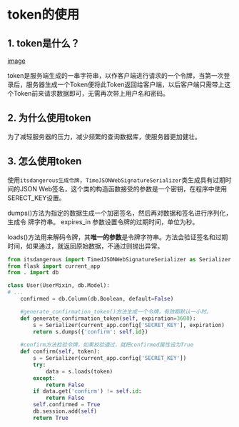 # token的使用
## 1. token是什么？
[image](https://img-blog.csdn.net/20170329111041832?watermark/2/text/aHR0cDovL2Jsb2cuY3Nkbi5uZXQvYmx1ZXNreTEyMTU=/font/5a6L5L2T/fontsize/400/fill/I0JBQkFCMA==/dissolve/70/gravity/Center)

token是服务端生成的一串字符串，以作客户端进行请求的一个令牌，当第一次登录后，服务器生成一个Token便将此Token返回给客户端，以后客户端只需带上这个Token前来请求数据即可，无需再次带上用户名和密码。

## 2. 为什么使用token

为了减轻服务器的压力，减少频繁的查询数据库，使服务器更加健壮。

## 3. 怎么使用token
使用`itsdangerous生成令牌`，`TimeJSONWebSignatureSerializer`类生成具有过期时间的JSON Web签名，这个类的构造函数接受的参数是一个密钥，在程序中使用SERECT_KEY设置。

dumps()方法为指定的数据生成一个加密签名，然后再对数据和签名进行序列化，生成令
牌字符串。 expires_in 参数设置令牌的过期时间，单位为秒。

loads()方法用来解码令牌，其**唯一的参数**是令牌字符串。方法会验证签名和过期时间，如果通过，就返回原始数据，不通过则抛出异常。

```python
from itsdangerous import TimedJSONWebSignatureSerializer as Serializer
from flask import current_app
from . import db

class User(UserMixin, db.Model):
# ...
    confirmed = db.Column(db.Boolean, default=False)

    #generate_confirmation_token()方法生成一个令牌，有效期默认一小时。
    def generate_confirmation_token(self, expiration=3600):
        s = Serializer(current_app.config['SECRET_KEY'], expiration)
        return s.dumps({'confirm': self.id})
    
    #confirm方法检验令牌，如果校验通过，就把confirmed属性设为True
    def confirm(self, token):
        s = Serializer(current_app.config['SECRET_KEY'])
        try:
            data = s.loads(token)
        except:
            return False
        if data.get('confirm') != self.id:
            return False
        self.confirmed = True
        db.session.add(self)
        return True
```
